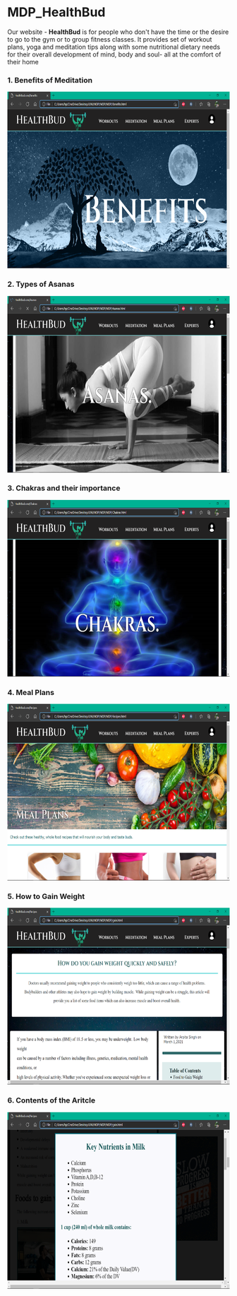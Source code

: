 # MDP_HealthBud

Our website - <b>HealthBud</b> is for people who don't have the time or the desire to go to the gym or to group fitness classes. It provides set of workout plans, yoga and meditation tips along with some nutritional dietary needs for their overall development of mind, body and soul- all at the comfort of their home

<h3>1. Benefits of Meditation</h3>
<img src="images/2021-06-15.png" height = "400">

<h3>2. Types of Asanas</h3>
<img src="images/2021-06-15 (1).png" height = "400">

<h3>3. Chakras and their importance</h3>
<img src="images/2021-06-15 (2).png" height = "400">

<h3>4. Meal Plans</h3>
<img src="images/2021-06-15 (3).png" height = "400">

<h3>5. How to Gain Weight</h3>
<img src="images/2021-06-15 (4).png" height = "400">

<h3>6. Contents of the Aritcle</h3>
<img src="images/2021-06-15 (5).png" height = "400">
